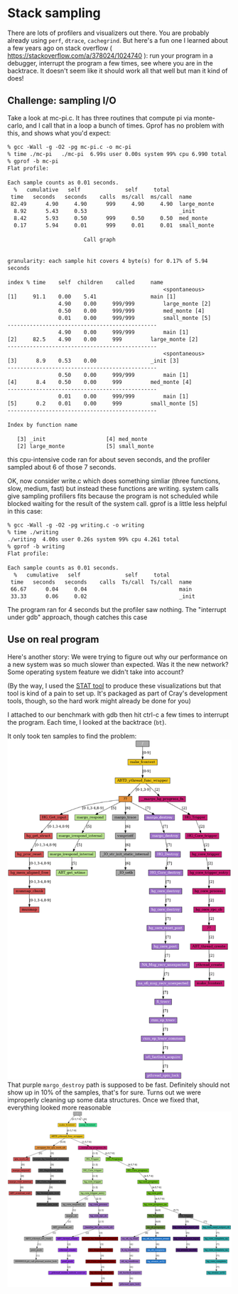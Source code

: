 # Stack sampling

There are lots of profilers and visualizers out there.  You are probably
already using `perf`, `dtrace`, `cachegrind`.  But here's a fun one I learned
about a few years ago on stack overflow (
https://stackoverflow.com/a/378024/1024740 ): run your program in a debugger, interrupt
the program a few times, see where you are in the backtrace.  It doesn't seem
like it should work all that well but man it kind of does!

## Challenge: sampling I/O

Take a look at mc-pi.c.  It has three routines that compute pi via monte-carlo, and I call
that in a loop a bunch of times.  Gprof has no problem with this, and shows what you'd expect:

```
% gcc -Wall -g -O2 -pg mc-pi.c -o mc-pi
% time ./mc-pi   ./mc-pi  6.99s user 0.00s system 99% cpu 6.990 total
% gprof -b mc-pi
Flat profile:

Each sample counts as 0.01 seconds.
  %   cumulative   self              self     total
 time   seconds   seconds    calls  ms/call  ms/call  name
 82.49      4.90     4.90      999     4.90     4.90  large_monte
  8.92      5.43     0.53                             _init
  8.42      5.93     0.50      999     0.50     0.50  med_monte
  0.17      5.94     0.01      999     0.01     0.01  small_monte

                        Call graph


granularity: each sample hit covers 4 byte(s) for 0.17% of 5.94 seconds

index % time    self  children    called     name
                                                 <spontaneous>
[1]     91.1    0.00    5.41                 main [1]
                4.90    0.00     999/999         large_monte [2]
                0.50    0.00     999/999         med_monte [4]
                0.01    0.00     999/999         small_monte [5]
-----------------------------------------------
                4.90    0.00     999/999         main [1]
[2]     82.5    4.90    0.00     999         large_monte [2]
-----------------------------------------------
                                                 <spontaneous>
[3]      8.9    0.53    0.00                 _init [3]
-----------------------------------------------
                0.50    0.00     999/999         main [1]
[4]      8.4    0.50    0.00     999         med_monte [4]
-----------------------------------------------
                0.01    0.00     999/999         main [1]
[5]      0.2    0.01    0.00     999         small_monte [5]
-----------------------------------------------

Index by function name

   [3] _init                   [4] med_monte
   [2] large_monte             [5] small_monte
```

this cpu-intensive code ran for about seven seconds, and the profiler sampled about 6 of those
7 seconds.

OK, now consider write.c which does something simliar (three functions, slow, medium, fast) but
instead these functions are writing. system calls give sampling profiliers fits because the program 
is not scheduled while blocked waiting for the result of the system call.   gprof is a little 
less helpful in this case:

```
% gcc -Wall -g -O2 -pg writing.c -o writing
% time ./writing
./writing  4.00s user 0.26s system 99% cpu 4.261 total
% gprof -b writing
Flat profile:

Each sample counts as 0.01 seconds.
  %   cumulative   self              self     total
 time   seconds   seconds    calls  Ts/call  Ts/call  name
 66.67      0.04     0.04                             main
 33.33      0.06     0.02                             _init
```

The program ran for 4 seconds but the profiler saw nothing.
The "interrupt under gdb" approach, though catches this case

## Use on real program

Here's another story:
We were trying to figure out why our performance on a new system was so much
slower than expected.  Was it the new network? Some operating system feature we
didn't take into account?

(By the way, I used the [STAT tool](https://github.com/LLNL/STAT) to produce
these visualizations but that tool is kind of a pain to set up.  It's packaged
as part of Cray's development tools, though, so the hard work might already be
done for you)

I attached to our benchmark with gdb then hit ctrl-c a few times to interrupt
the program.  Each time, I looked at the backtrace (`bt`).

It only took ten samples to find the problem:![original](quintain-before.png
"Sampled stacks before fixing") That purple `margo_destroy` path is supposed
to be fast.  Definitely should not show up in 10% of the samples, that's for
sure. Turns out we were improperly cleaning up some data structures.  Once we
fixed that, everything looked more reasonable ![fixed](quintain-fixed.png
"Sampled stacks after addressing cleanup")

